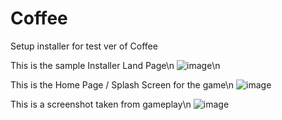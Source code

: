 # Coffee
Setup installer for test ver of Coffee

This is the sample Installer Land Page\n
![image](https://i.imgur.com/ijacVwG.png)\n


This is the Home Page / Splash Screen for the game\n
![image](https://i.imgur.com/acM3sVl.png)

This is a screenshot taken from gameplay\n
![image](https://i.imgur.com/FjGavPD.png)
